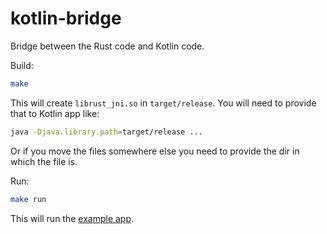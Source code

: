 # kotlin-bridge

Bridge between the Rust code and Kotlin code.

Build:

```bash
make
```

This will create `librust_jni.so` in `target/release`. You will need to provide that to Kotlin app like:

```bash
java -Djava.library.path=target/release ...
```

Or if you move the files somewhere else you need to provide the dir in which the file is.

Run:

```bash
make run
```

This will run the [example app](../kotlin).
